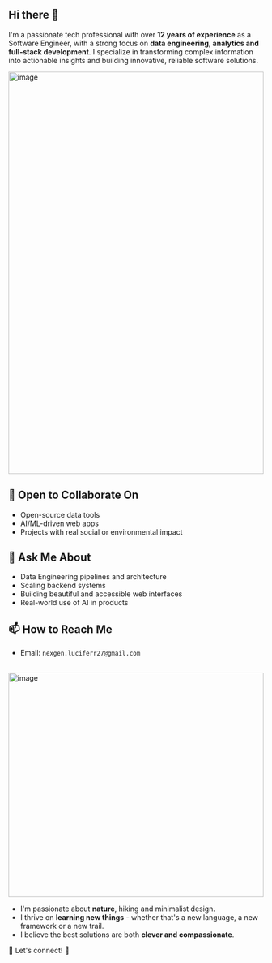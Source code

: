 ## Hi there 👋
I'm a passionate tech professional with over **12 years of experience** as a Software Engineer, with a strong focus on **data engineering, analytics and full-stack development**.
I specialize in transforming complex information into actionable insights and building innovative, reliable software solutions.

<img width="100%" height="793" alt="image" src="https://github.com/user-attachments/assets/ea32bb89-8487-452d-9544-c80d81552e03" />

## 👯 Open to Collaborate On
- Open-source data tools
- AI/ML-driven web apps
- Projects with real social or environmental impact

## 💬 Ask Me About
- Data Engineering pipelines and architecture
- Scaling backend systems
- Building beautiful and accessible web interfaces
- Real-world use of AI in products

## 📫 How to Reach Me
- Email: `nexgen.luciferr27@gmail.com`

<br />

<img width="100%" height="443" alt="image" src="https://github.com/user-attachments/assets/44b0df4c-86bf-48c1-8da7-bb295981f522" />

- I'm passionate about **nature**, hiking and minimalist design.
- I thrive on **learning new things** - whether that's a new language, a new framework or a new trail.
- I believe the best solutions are both **clever and compassionate**.

🤝 Let's connect! 🤝
